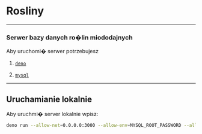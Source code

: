 # Rosliny 

---

### Serwer bazy danych ro�lin miododajnych

Aby uruchomi� serwer potrzebujesz

1. [`deno`]("https://deno.land/")

2. [`mysql`]("https://www.mysql.com")

---

## Uruchamianie lokalnie

Aby uruchmi� server lokalnie wpisz:

```bash
deno run --allow-net=0.0.0.0:3000 --allow-env=MYSQL_ROOT_PASSWORD --allow-read=/ server.ts
```
